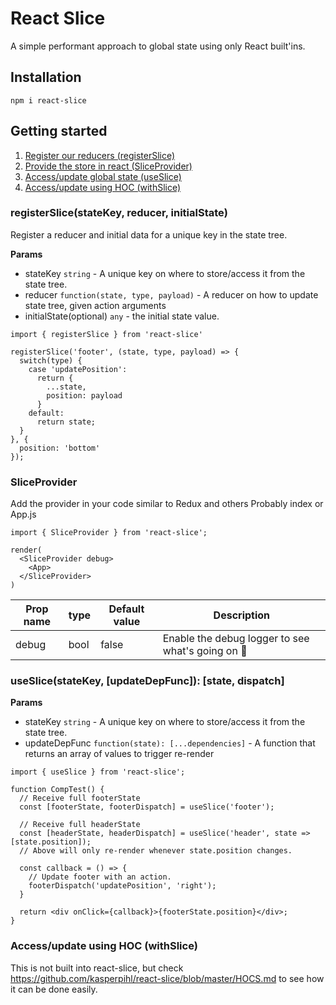 # React Slice
A simple performant approach to global state using only React built'ins.


## Installation
```
npm i react-slice
```

## Getting started


1. [Register our reducers (registerSlice)](#registerslicestatekey-reducer-initialstate)
2. [Provide the store in react (SliceProvider)](#sliceprovider)
3. [Access/update global state (useSlice)](#useslicestatekey-updatedepfunc-state-dispatch)
4. [Access/update using HOC (withSlice)](#accessupdate-using-hoc-withslice)


### registerSlice(stateKey, reducer, initialState)
Register a reducer and initial data for a unique key in the state tree.

**Params**
- stateKey `string` - A unique key on where to store/access it from the state tree.
- reducer `function(state, type, payload)` - A reducer on how to update state tree, given action arguments
- initialState(optional) `any` - the initial state value.

```
import { registerSlice } from 'react-slice'

registerSlice('footer', (state, type, payload) => {
  switch(type) {
    case 'updatePosition':
      return {
        ...state,
        position: payload
      }
    default:
      return state;
  }
}, {
  position: 'bottom'
});
```

### SliceProvider
Add the provider in your code similar to Redux and others
Probably index or App.js
```
import { SliceProvider } from 'react-slice';

render(
  <SliceProvider debug>
    <App>
  </SliceProvider>
)
```

| Prop name | type | Default value | Description |
| --- | --- | --- | --- |
| debug | bool | false | Enable the debug logger to see what's going on 🚀 |


### useSlice(stateKey, [updateDepFunc]): [state, dispatch]

**Params**
- stateKey `string` - A unique key on where to store/access it from the state tree.
- updateDepFunc `function(state): [...dependencies]` - A function that returns an array of values to trigger re-render

```
import { useSlice } from 'react-slice';

function CompTest() {
  // Receive full footerState
  const [footerState, footerDispatch] = useSlice('footer');
  
  // Receive full headerState
  const [headerState, headerDispatch] = useSlice('header', state => [state.position]);
  // Above will only re-render whenever state.position changes.

  const callback = () => {
    // Update footer with an action.
    footerDispatch('updatePosition', 'right');
  }

  return <div onClick={callback}>{footerState.position}</div>;
}
```

### Access/update using HOC (withSlice)
This is not built into react-slice, but check https://github.com/kasperpihl/react-slice/blob/master/HOCS.md to see how it can be done easily.